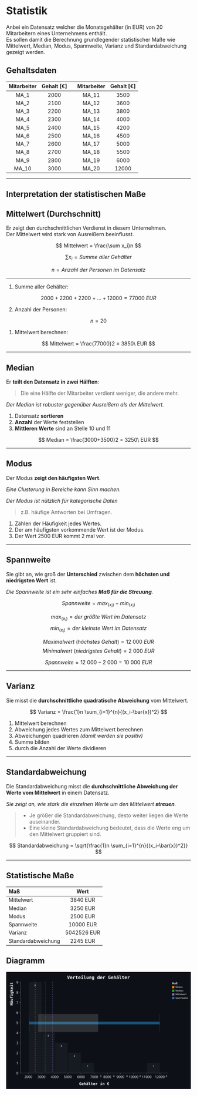 # Statistik

  Anbei ein Datensatz welcher die Monatsgehälter (in EUR) von 20 Mitarbeitern eines Unternehmens enthält.  
  Es sollen damit die Berechnung grundlegender statistischer Maße wie Mittelwert, Median, Modus, Spannweite, Varianz und Standardabweichung gezeigt werden.  

## Gehaltsdaten

<div align="center">

| Mitarbeiter | Gehalt [€] | | Mitarbeiter | Gehalt [€] |  
| :---------: | :--------: |-| :---------: | :--------: |  
| MA_1        | 2000       | | MA_11       | 3500       |  
| MA_2        | 2100       | | MA_12       | 3600       |  
| MA_3        | 2200       | | MA_13       | 3800       |  
| MA_4        | 2300       | | MA_14       | 4000       |
| MA_5        | 2400       | | MA_15       | 4200       |
| MA_6        | 2500       | | MA_16       | 4500       |  
| MA_7        | 2600       | | MA_17       | 5000       | 
| MA_8        | 2700       | | MA_18       | 5500       | 
| MA_9        | 2800       | | MA_19       | 6000       |
| MA_10       | 3000       | | MA_20       | 12000      | 

</div>

--- 

## Interpretation der statistischen Maße

## Mittelwert (Durchschnitt)
  Er zeigt den durchschnittlichen Verdienst in diesem Unternehmen.  
  Der Mittelwert wird stark von Ausreißern beeinflusst.

<div align="center">

  $$ Mittelwert = \frac{\sum x_i}n $$

  $$ \sum x_i = Summe\ aller\ Gehälter $$
  
  $$ n = Anzahl\ der\ Personen\ im\ Datensatz $$

</div>

---

 1. Summe aller Gehälter:  
  
<div align="center">

  $$ 2000+2200+2200+...+12000 = 77000\ EUR $$

</div>

 2. Anzahl der Personen:  

<div align="center">

  $$ n = 20 $$

</div>

  1. Mittelwert berechnen: 

<div align="center">

  $$ Mittelwert = \frac{77000}2 = 3850\ EUR $$
  
</div>

<div align="left">

--- 

## Median

  Er **teilt den Datensatz in zwei Hälften**:  
  > Die eine Hälfte der Mitarbeiter verdient weniger, die andere mehr.  
  
  *Der Median ist robuster gegenüber Ausreißern als der Mittelwert.*

  1. Datensatz **sortieren**  
  2. **Anzahl** der Werte feststellen  
  3. **Mittleren Werte** sind an Stelle 10 und 11  

</div>

  $$ Median = \frac{3000+3500}2 = 3250\ EUR $$ 


<div align="left">

---

## Modus

Der Modus **zeigt den häufigsten Wert**.

*Eine Clusterung in Bereiche kann Sinn machen.*

*Der Modus ist nützlich für kategorische Daten*
  > z.B. häufige Antworten bei Umfragen.

  1. Zählen der Häufigkeit jedes Wertes.
  2. Der am häufigsten vorkommende Wert ist der Modus.
  3. Der Wert 2500 EUR kommt 2 mal vor.

---
## Spannweite

Sie gibt an, wie groß der **Unterschied** zwischen dem **höchsten und niedrigsten Wert** ist.  

*Die Spannweite ist ein sehr einfaches **Maß für die Streuung**.*  

</div>

$$ Spannweite = max_{(x_i)} - min_{(x_i)} $$

$$ max_{(x_i)} = der\ größte\ Wert\ im\ Datensatz $$
$$ min_{(x_i)} = der\ kleinste\ Wert\ im\ Datensatz $$ 

$$ Maximalwert\ (höchstes\ Gehalt)  = 12\ 000\ EUR $$
$$ Minimalwert\ (niedrigstes\ Gehalt) = 2\ 000\ EUR $$

$$ Spannweite = 12\ 000 - 2\ 000 = 10\ 000\ EUR $$


<div align="left">

---

## Varianz

Sie misst die **durchschnittliche quadratische Abweichung** vom Mittelwert.

</div>

$$ Varianz = \frac{1}n \sum_{i=1}^{n}{(x_i-\bar{x})^2} $$

<div align="left">

  1. Mittelwert berechnen
  2. Abweichung jedes Wertes zum Mittelwert berechnen
  3. Abweichungen quadrieren *(damit werden sie positiv)*
  4. Summe bilden
  5. durch die Anzahl der Werte dividieren

---

## Standardabweichung

Die Standardabweichung misst die **durchschnittliche Abweichung der Werte vom Mittelwert** in einem Datensatz.  

*Sie zeigt an, wie stark die einzelnen Werte um den Mittelwert **streuen**.*  

> - Je größer die Standardabweichung, desto weiter liegen die Werte auseinander.  
> - Eine kleine Standardabweichung bedeutet, dass die Werte eng um den Mittelwert gruppiert sind.  

</div>

$$ Standardabweichung = \sqrt{\frac{1}n \sum_{i=1}^{n}{(x_i-\bar{x})^2}} $$

---

## Statistische Maße

| Maß                | Wert        |
| :----------------- | :---------: |
| Mittelwert         | 3840    EUR |
| Median             | 3250    EUR |
| Modus              | 2500    EUR |
| Spannweite         | 10000   EUR |
| Varianz            | 5042526 EUR |
| Standardabweichung | 2245    EUR |


## Diagramm

<img src="../img/chart.svg" alt="chart">
 


<!----{
  "$schema": "https://vega.github.io/schema/vega/v5.json",
  "description": "A basic bar chart example with value labels, vertical lines, and legend.",
  "width": 650,
  "height": 400,
  "padding": 15,
  "title": {
    "text": "Verteilung der Gehälter",
    "color": "#fff",
    "fontSize": 20,
    "font": "DejaVu Sans Mono"
  },
  "config": {
    "background": "null",
    "axis": {
      "labelColor": "#fff"
    }
  },
  "data": [
    {
      "name": "table",
      "values": [
        {"category": "2000", "amount": 9},
        {"category": "3000", "amount": 4},
        {"category": "4000", "amount": 3},
        {"category": "5000", "amount": 2},
        {"category": "6000", "amount": 1},
        {"category": "7000", "amount": 0},
        {"category": "8000", "amount": 0},
        {"category": "9000", "amount": 0},
        {"category": "10000", "amount": 0},
        {"category": "11000", "amount": 1},
        {"category": "12000", "amount": 0}
      ]
    },
    {
      "name": "measures",
      "values": [
        {"measure": "Modus", "value": 2500},
        {"measure": "Median", "value": 3250},
        {"measure": "Mittelwert", "value": 3840},
        {"measure": "Spannweite", "value": 10000}
 
      ]
    }
  ],

  "scales": [
    {
      "name": "xscale",
      "type": "band",
      "domain": {"data": "table", "field": "category"},
      "range": "width",
      "padding": 0,
      "paddingInner": 0.03,
      "paddingOuter": 0.05,
      "round": true
    },
    {
      "name": "yscale",
      "domain": {"data": "table", "field": "amount"},
      "nice": true,
      "range": "height"
    },
    {
      "name": "color",
      "type": "ordinal",
      "domain": {"data": "measures", "field": "measure"},
      "range": ["#ff7f0e", "#2ca02c", "#9467bd", "#1f77b4", "#d62728", "#8c564b"]
    }
  ],

  "axes": [
    {
      "orient": "bottom",
      "scale": "xscale",
      "labelFontSize": 15,
      "labelOverlap": "parity",
      "labelPadding": 5,
      "labelBaseline": "top",
      "labelBound": true,
      "title": "Gehälter in €",
      "titleColor": "#fff",
      "titleFontSize": 17,
      "titleFont": "DejaVu Sans Mono",
      "titlePadding": 17,
      "titleY": 40
    },
    {
      "orient": "left",
      "scale": "yscale",
      "labelOffset": 9,
      "labelFontSize": 15,
      "labelOverlap": "parity",
      "labelPadding": 5,
      "labelBaseline": "bottom",
      "labelBound": false,
      "title": "Häufigkeit",
      "titleColor": "#fff",
      "titleFontSize": 17,
      "titleFont": "DejaVu Sans Mono",
      "titlePadding": 17,
      "titleY": 0,
      "titleAnchor": "end",
      "titleX": -30 
    }
  ],

  "marks": [
    {
      "type": "rect",
      "from": {"data": "table"},
      "encode": {
        "enter": {
          "x": {"scale": "xscale", "field": "category", "offset": 30},
          "width": {"scale": "xscale", "band": 1},
          "y": {"scale": "yscale", "field": "amount"},
          "y2": {"scale": "yscale", "value": 0},
          "fill": {"value": "#12171f"}
        }
      }
    },
    {
      "type": "text",
      "from": {"data": "table"},
      "encode": {
        "enter": {
          "align": {"value": "center"},
          "baseline": {"value": "bottom"},
          "fill": {"value": "#fff"},
          "x": {"scale": "xscale", "field": "category", "band": 1.025},
          "y": {"scale": "yscale", "field": "amount", "offset": 20},
          "text": {"field": "amount"}
        }
      }
    },
    {
      "type": "rule",
      "from": {"data": "measures"},
      "encode": {
        "enter": {
          "x": {"value": 65   },
          "y": {"value": 0},
          "y2": {"signal": "height"},
          "stroke":{"value": "#ff7f0e"},
          "strokeWidth": {"value": 2},
          "strokeDash": {"value": [5, 5]},
          "opacity":{"value": 0.1 }

        }
      }
    },
    {
      "type": "rule",
      "from": {"data": "measures"},
      "encode": {
        "enter": {
          "x": {"value": 110   },
          "y": {"value": 0},
          "y2": {"signal": "height"},
          "stroke": {"value":"#2ca02c"},
          "strokeWidth": {"value": 2},
          "strokeDash": {"value": [5, 5]},
          "opacity":{"value": 0.15 }

        }
      }
    },
    {
      "type": "rule",
      "from": {"data": "measures"},
      "encode": {
        "enter": {
          "x": {"value": 38   },
          "x2": {"value": 614},
          "y": {"value": 180},
          "stroke": {"value":"#1f77b4"},
          "strokeWidth": {"value": 12},
          "strokeDash": {"value": [5, 0]},
          "opacity":{"value": 0.2 }
        }
      }
    },
    {
      "type": "rule",
      "from": {"data": "measures"},
      "encode": {
        "enter": {
          "x": {"value": 142   },
          "y": {"value": 0},
          "y2": {"signal": "height"},
          "stroke": {"value":"#9467bd"},
          "strokeWidth": {"value": 2},
          "strokeDash": {"value": [5, 5]},
          "opacity":{"value": 0.2 }
        }
      }
    } ,   
    
    {
      "type": "rule",
      "from": {"data": "measures"},
      "encode": {
        "enter": {
          "x": {"value": 38   },
          "x2": {"value": 614},
          "y": {"value": 180},
          "stroke": {"value":"#ffffff22"},
          "strokeWidth": {"value": 2},
          "strokeDash": {"value": [5, 0]},
          "opacity":{"value": 0.2 }
        }
      }
    },
    {
      "type": "rule",
      "from": {"data": "measures"},
      "encode": {
        "enter": {
          "x": {"value": 38   },
          "y": {"value": 140},
          "y2": {"value": 220},

          "stroke": {"value":"#ffffff22"},
          "strokeWidth": {"value": 2},
          "strokeDash": {"value": [5, 0]},
          "opacity":{"value": 0.2 }
        }
      }
    },
{
      "type": "rule",
      "from": {"data": "measures"},
      "encode": {
        "enter": {
          "x": {"value": 614   },
          "y": {"value": 140},
          "y2": {"value": 220},

          "stroke": {"value":"#ffffff22"},
          "strokeWidth": {"value": 2},
          "strokeDash": {"value": [5, 0]},
          "opacity":{"value": 0.2 }
        }
      }
    }  ,  {
      "type": "rect",
      "from": {"data": "table"},
      "encode": {
        "enter": {
          "x": {"value": 78},
          "width": { "value": 265},
          "y": {"value": 140 },
          "y2": {"value": 220 },
          "fill": {"value": "#ffffff22"},
          "opacity":{"value": 0.05 }

        }
      }
    }

  ],

  "legends": [
    {
      "fill": "color",
      "title": "Maß",
      "titleColor": "#fff",
      "labelColor": "#fff",
      "symbolSize": 100,
      "symbolType": "square",
      "orient": "right",
      "encode": {
        "symbols": {
          "update": {
            "stroke": {"value": "transparent"}
          }
        }
      }
    }
  ]
}
--> 

